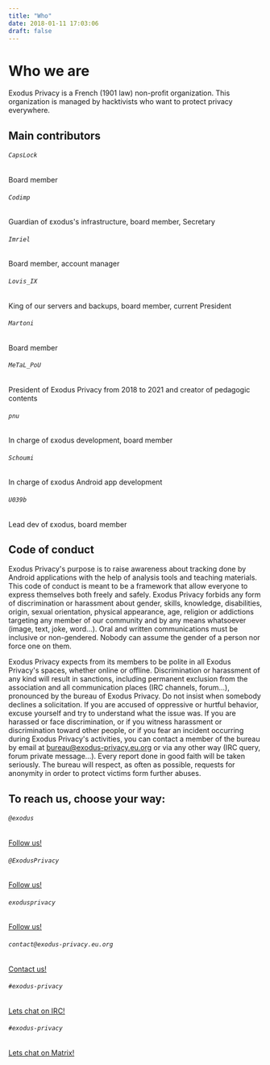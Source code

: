 ```yaml
---
title: "Who"
date: 2018-01-11 17:03:06
draft: false
---
```


# Who we are

Exodus Privacy is a French (1901 law) non-profit organization. This organization is managed by hacktivists who want to protect privacy everywhere.

## Main contributors

<div class="row justify-content-md-center">
    <div class="col-md-3 mt-3 text-center">
        <i class="far fa-3x fa-user mt-2 ml-auto mr-auto text-primary"></i>
        <div class="card-body">
            <h6 class="card-title"><code>CapsLock</code></h6>
            <a href="https://toot.aquilenet.fr/@CapsLock"><i class="fab fa-2x fa-mastodon"></i></a>
            <a href="https://twitter.com/TheRealCapsLock"><i class="fab fa-2x fa-twitter"></i></a>
            <a href="https://github.com/TheCapsLock"><i class="fab fa-github fa-2x"></i></a>
            <p class="small">Board member</p>
        </div>
    </div>
    <div class="col-md-3 mt-3 text-center">
        <i class="far fa-3x fa-user mt-2 ml-auto mr-auto text-primary"></i>
        <div class="card-body">
            <h6 class="card-title"><code>Codimp</code></h6>
            <a href="https://mastodon.social/@codeurimpulsif"><i class="fab fa-2x fa-mastodon"></i></a>
            <a href="https://twitter.com/codeurimpulsif"><i class="fab fa-2x fa-twitter"></i></a>
            <a href="https://github.com/codeurimpulsif"><i class="fab fa-github fa-2x"></i></a>
            <p class="small">Guardian of εxodus's infrastructure, board member, Secretary</p>
        </div>
    </div>
    <div class="col-md-3 mt-3 text-center">
        <i class="far fa-3x fa-user mt-2 ml-auto mr-auto text-primary"></i>
        <div class="card-body">
            <h6 class="card-title"><code>Imriel</code></h6>
            <a href="https://tech.lgbt/@imriel"><i class="fab fa-2x fa-mastodon"></i></a>
            <a href="https://github.com/imrhiel"><i class="fab fa-github fa-2x"></i></a>
            <p class="small">Board member, account manager</p>
        </div>
    </div>
    <div class="col-md-3 mt-3 text-center">
        <i class="far fa-3x fa-user mt-2 ml-auto mr-auto text-primary"></i>
        <div class="card-body">
            <h6 class="card-title"><code>Lovis_IX</code></h6>
            <a href="https://pleroma.foucry.net/users/jacques"><i class="fab fa-2x fa-mastodon"></i></a>
            <a href="https://github.com/jfoucry"><i class="fab fa-github fa-2x"></i></a>
            <p class="small">King of our servers and backups, board member, current President</p>
        </div>
    </div>
    <div class="col-md-3 mt-3 text-center">
        <i class="far fa-3x fa-user mt-2 ml-auto mr-auto text-primary"></i>
        <div class="card-body">
            <h6 class="card-title"><code>Martoni</code></h6>
            <a href="https://mamot.fr/@martoni"><i class="fab fa-2x fa-mastodon"></i></a>
            <a href="https://github.com/martoni35"><i class="fab fa-github fa-2x"></i></a>
            <p class="small">Board member</p>
        </div>
    </div>
    <div class="col-md-3 mt-3 text-center">
        <i class="far fa-3x fa-user mt-2 ml-auto mr-auto text-primary"></i>
        <div class="card-body">
            <h6 class="card-title"><code>MeTaL_PoU</code></h6>
            <a href="https://mastodon.opportunis.me/@MeTaL_PoU"><i class="fab fa-2x fa-mastodon"></i></a>
            <a href="https://twitter.com/metal_pou"><i class="fab fa-2x fa-twitter"></i></a>
            <p class="small">President of Exodus Privacy from 2018 to 2021 and creator of pedagogic contents</p>
        </div>
    </div>
    <div class="col-md-3 mt-3 text-center">
        <i class="far fa-3x fa-user mt-2 ml-auto mr-auto text-primary"></i>
        <div class="card-body">
            <h6 class="card-title"><code>pnu</code></h6>
            <a href="https://twitter.com/simon_pnu"><i class="fab fa-2x fa-twitter"></i></a>
            <a href="https://github.com/pnu-s"><i class="fab fa-github fa-2x"></i></a>
            <p class="small">In charge of εxodus development, board member</p>
        </div>
    </div>
    <div class="col-md-3 mt-3 text-center">
        <i class="far fa-3x fa-user mt-2 ml-auto mr-auto text-primary"></i>
        <div class="card-body">
            <h6 class="card-title"><code>Schoumi</code></h6>
            <a href="https://twitter.com/schoumi"><i class="fab fa-2x fa-twitter"></i></a>
            <a href="https://github.com/Schoumi"><i class="fab fa-github fa-2x"></i></a>
            <p class="small">In charge of εxodus Android app development</p>
        </div>
    </div>
    <div class="col-md-3 mt-3 text-center">
        <i class="far fa-3x fa-user mt-2 ml-auto mr-auto text-primary"></i>
        <div class="card-body">
            <h6 class="card-title"><code>U039b</code></h6>
            <a href="https://mastodon.social/@U039b"><i class="fab fa-2x fa-mastodon"></i></a>
            <a href="https://twitter.com/U039b"><i class="fab fa-2x fa-twitter"></i></a>
            <a href="https://github.com/U039b"><i class="fab fa-github fa-2x"></i></a>
            <p class="small">Lead dev of εxodus, board member</p>
        </div>
    </div>
</div>

## Code of conduct

Exodus Privacy's purpose is to raise awareness about tracking done by Android applications with the help of analysis tools and teaching materials. This code of conduct is meant to be a framework that allow everyone to express themselves both freely and safely.
Exodus Privacy forbids any form of discrimination or harassment about gender, skills, knowledge, disabilities, origin, sexual orientation, physical appearance, age, religion or addictions targeting any member of our community and by any means whatsoever (image, text, joke, word…). Oral and written communications must be inclusive or non-gendered. Nobody can assume the gender of a person nor force one on them.

Exodus Privacy expects from its members to be polite in all Exodus Privacy's spaces, whether online or offline. Discrimination or harassment of any kind will result in sanctions, including permanent exclusion from the association and all communication places (IRC channels, forum...), pronounced by the bureau of Exodus Privacy.
Do not insist when somebody declines a solicitation. If you are accused of oppressive or hurtful behavior, excuse yourself and try to understand what the issue was.
If you are harassed or face discrimination, or if you witness harassment or discrimination toward other people, or if you fear an incident occurring during Exodus Privacy's activities, you can contact a member of the bureau by email at <bureau@exodus-privacy.eu.org> or via any other way (IRC query, forum private message…).
Every report done in good faith will be taken seriously. The bureau will respect, as often as possible, requests for anonymity in order to protect victims form further abuses.

## To reach us, choose your way:

<div class="row">
    <div class="col-md-4 text-center">
        <i class="fab fa-3x fa-mastodon mt-2 ml-auto mr-auto text-primary"></i>
        <div class="card-body">
            <h6 class="card-title"><code>@exodus</code></h6>
            <a href="https://framapiaf.org/@exodus" class="btn btn-sm btn-primary">Follow us!</a>
        </div>
    </div>
    <div class="col-md-4 text-center">
        <i class="fab fa-3x fa-twitter mt-2 ml-auto mr-auto text-primary"></i>
        <div class="card-body">
            <h6 class="card-title"><code>@ExodusPrivacy</code></h6>
            <a href="https://twitter.com/ExodusPrivacy" class="btn btn-sm btn-primary">Follow us!</a>
        </div>
    </div>
    <div class="col-md-4 text-center">
        <i class="fab fa-3x fa-facebook-square mt-2 ml-auto mr-auto text-primary"></i>
        <div class="card-body">
            <h6 class="card-title"><code>exodusprivacy</code></h6>
            <a href="https://facebook.com/exodusprivacy" class="btn btn-sm btn-primary">Follow us!</a>
        </div>
    </div>
</div>

<div class="row justify-content-md-center">
    <div class="col-md-4 text-center">
        <i class="fa fa-3x fa-envelope mt-2 ml-auto mr-auto text-primary"></i>
        <div class="card-body">
            <h6 class="card-title"><code>contact@exodus-privacy.eu.org</code></h6>
            <a href="mailto:contact@exodus-privacy.eu.org" class="btn btn-sm btn-primary">Contact us!</a>
        </div>
    </div>
    <div class="col-md-4 text-center">
        <i class="fa fa-3x fa-comments mt-2 ml-auto mr-auto text-primary"></i>
        <div class="card-body">
            <h6 class="card-title"><code>#exodus-privacy</code></h6>
            <a href="https://web.libera.chat/?nick=webguest?#exodus-privacy" class="btn btn-sm btn-primary">Lets chat on IRC!</a>
        </div>
    </div>
    <div class="col-md-4 text-center">
        <i class="fa fa-3x fa-comment mt-2 ml-auto mr-auto text-primary"></i>
        <div class="card-body">
            <h6 class="card-title"><code>#exodus-privacy</code></h6>
            <a href="https://matrix.to/#/#exodus-privacy:matrix.org" class="btn btn-sm btn-primary">Lets chat on Matrix!</a>
        </div>
    </div>
</div>
